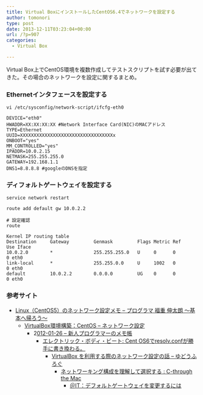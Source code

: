 ```yaml
---
title: Virtual BoxにインストールしたCentOS6.4でネットワークを設定する
author: tomonori
type: post
date: 2013-12-11T03:23:04+00:00
url: /?p=907
categories:
  - Virtual Box

---
```

Virtual Box上でCentOS環境を複数作成してテストスクリプトを試す必要が出てきた。その場合のネットワークを設定に関するまとめ。

### Ethernetインタフェースを設定する

```:bash
vi /etc/sysconfig/network-script/ifcfg-eth0

DEVICE="eth0"
HWADDR=XX:XX:XX:XX #Network Interface Card(NIC)のMACアドレス
TYPE=Ethernet
UUID=XXXXXXXXXXXXXXXXXXXXXXXXXXXXXXXXXXx
ONBOOT="yes"
MM_CONTROLLED="yes"
IPADDR=10.0.2.15
NETMASK=255.255.255.0
GATEWAY=192.168.1.1
DNS1=8.8.8.8 #googleのDNSを指定
```

### ディフォルトゲートウェイを設定する

```:bash
service network restart

route add default gw 10.0.2.2

# 設定確認
route

Kernel IP routing table
Destination     Gateway         Genmask         Flags Metric Ref    Use Iface
10.0.2.0        *               255.255.255.0   U     0      0        0 eth0
link-local      *               255.255.0.0     U     1002   0        0 eth0
default         10.0.2.2        0.0.0.0         UG    0      0        0 eth0
```

### 参考サイト

  * [Linux（CentOS5）のネットワーク設定メモ &#8211; プログラマ 福重 伸太朗 ～基本へ帰ろう～][1] 
      * [VirtualBox環境構築：CentOS &#8211; ネットワーク設定][2] 
          * 2[012-01-26 &#8211; 新人プログラマーのメモ帳][3] 
              * [エレクトリック・ボディ・ビート: Cent OS6でresolv.confが勝手に書き換わる。][4] 
                  * [VirtualBox を利用する際のネットワーク設定の話 &#8211; ゆどうふろぐ][5] 
                      * [ネットワーキング構成を理解して選択する : C-through the Mac][6] 
                          * [＠IT：デフォルトゲートウェイを変更するには][7] </ul>

 [1]: http://d.hatena.ne.jp/japanrock_pg/20080522/1211439429
 [2]: http://nextindex.s141.xrea.com/virtualbox/centos_network.html
 [3]: http://d.hatena.ne.jp/toshokan3210/20120126
 [4]: http://roserogue.blogspot.jp/2011/10/cent-os6resolvconf.html
 [5]: http://d.hatena.ne.jp/Yudoufu/20100117/1263677767
 [6]: http://c-through.blogto.jp/archives/14539119.html
 [7]: http://www.atmarkit.co.jp/flinux/rensai/linuxtips/401cngdefgw.html